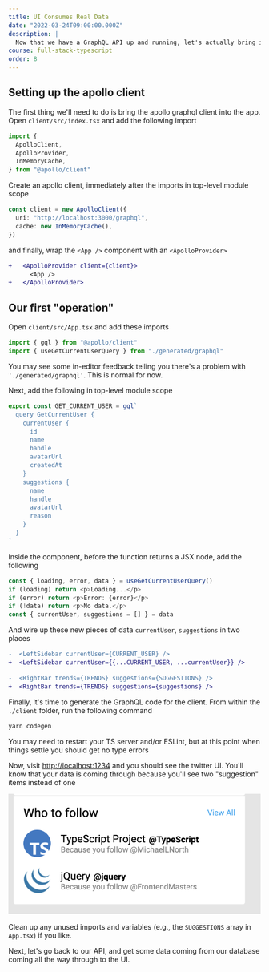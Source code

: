 ```yaml
---
title: UI Consumes Real Data
date: "2022-03-24T09:00:00.000Z"
description: |
  Now that we have a GraphQL API up and running, let's actually bring it into our React app!
course: full-stack-typescript
order: 8
---
```


## Setting up the apollo client

The first thing we'll need to do is bring the apollo graphql client into the app. Open `client/src/index.tsx` and
add the following import

```ts
import {
  ApolloClient,
  ApolloProvider,
  InMemoryCache,
} from "@apollo/client"
```

Create an apollo client, immediately after the imports in top-level module scope

```ts
const client = new ApolloClient({
  uri: "http://localhost:3000/graphql",
  cache: new InMemoryCache(),
})
```

and finally, wrap the `<App />` component with an `<ApolloProvider>`

```diff
+   <ApolloProvider client={client}>
      <App />
+   </ApolloProvider>

```

## Our first "operation"

Open `client/src/App.tsx` and add these imports

```ts
import { gql } from "@apollo/client"
import { useGetCurrentUserQuery } from "./generated/graphql"
```

You may see some in-editor feedback telling you there's a problem with `'./generated/graphql'`. This is normal for now.

Next, add the following in top-level module scope

```ts
export const GET_CURRENT_USER = gql`
  query GetCurrentUser {
    currentUser {
      id
      name
      handle
      avatarUrl
      createdAt
    }
    suggestions {
      name
      handle
      avatarUrl
      reason
    }
  }
`
```

Inside the component, before the function returns a JSX node, add the following

```ts
const { loading, error, data } = useGetCurrentUserQuery()
if (loading) return <p>Loading...</p>
if (error) return <p>Error: {error}</p>
if (!data) return <p>No data.</p>
const { currentUser, suggestions = [] } = data
```

And wire up these new pieces of data `currentUser`, `suggestions` in two places

```diff
-  <LeftSidebar currentUser={CURRENT_USER} />
+  <LeftSidebar currentUser={{...CURRENT_USER, ...currentUser}} />
```

```diff
-  <RightBar trends={TRENDS} suggestions={SUGGESTIONS} />
+  <RightBar trends={TRENDS} suggestions={suggestions} />
```

Finally, it's time to generate the GraphQL code for the client.
From within the `./client` folder, run the following command

```sh
yarn codegen
```

You may need to restart your TS server and/or ESLint, but at this point when things settle
you should get no type errors

Now, visit [http://localhost:1234](http://localhost:1234) and you should see the twitter UI. You'll know
that your data is coming through because you'll see two "suggestion" items instead of one

![suggestions](./suggestions.png)

Clean up any unused imports and variables (e.g., the `SUGGESTIONS` array in `App.tsx`) if you like.

Next, let's go back to our API, and get some data coming from our database coming all the way through to the UI.
